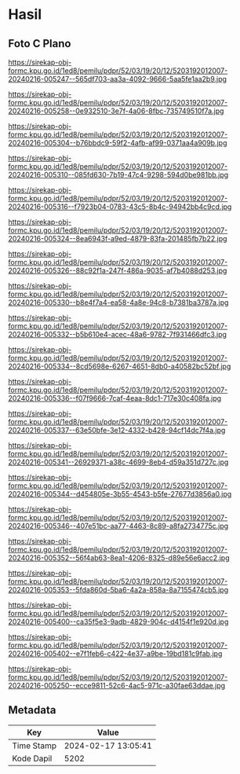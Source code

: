 # Hasil

## Foto C Plano

https://sirekap-obj-formc.kpu.go.id/1ed8/pemilu/pdpr/52/03/19/20/12/5203192012007-20240216-005247--565df703-aa3a-4092-9666-5aa5fe1aa2b9.jpg

https://sirekap-obj-formc.kpu.go.id/1ed8/pemilu/pdpr/52/03/19/20/12/5203192012007-20240216-005258--0e932510-3e7f-4a06-8fbc-735749510f7a.jpg

https://sirekap-obj-formc.kpu.go.id/1ed8/pemilu/pdpr/52/03/19/20/12/5203192012007-20240216-005304--b76bbdc9-59f2-4afb-af99-0371aa4a909b.jpg

https://sirekap-obj-formc.kpu.go.id/1ed8/pemilu/pdpr/52/03/19/20/12/5203192012007-20240216-005310--085fd630-7b19-47c4-9298-594d0be981bb.jpg

https://sirekap-obj-formc.kpu.go.id/1ed8/pemilu/pdpr/52/03/19/20/12/5203192012007-20240216-005316--f7923b04-0783-43c5-8b4c-94942bb4c9cd.jpg

https://sirekap-obj-formc.kpu.go.id/1ed8/pemilu/pdpr/52/03/19/20/12/5203192012007-20240216-005324--8ea6943f-a9ed-4879-83fa-201485fb7b22.jpg

https://sirekap-obj-formc.kpu.go.id/1ed8/pemilu/pdpr/52/03/19/20/12/5203192012007-20240216-005326--88c92f1a-247f-486a-9035-af7b4088d253.jpg

https://sirekap-obj-formc.kpu.go.id/1ed8/pemilu/pdpr/52/03/19/20/12/5203192012007-20240216-005330--b8e4f7a4-ea58-4a8e-94c8-b7381ba3787a.jpg

https://sirekap-obj-formc.kpu.go.id/1ed8/pemilu/pdpr/52/03/19/20/12/5203192012007-20240216-005332--b5b610e4-acec-48a6-9782-7f931466dfc3.jpg

https://sirekap-obj-formc.kpu.go.id/1ed8/pemilu/pdpr/52/03/19/20/12/5203192012007-20240216-005334--8cd5698e-6267-4651-8db0-a40582bc52bf.jpg

https://sirekap-obj-formc.kpu.go.id/1ed8/pemilu/pdpr/52/03/19/20/12/5203192012007-20240216-005336--f07f9666-7caf-4eaa-8dc1-717e30c408fa.jpg

https://sirekap-obj-formc.kpu.go.id/1ed8/pemilu/pdpr/52/03/19/20/12/5203192012007-20240216-005337--63e50bfe-3e12-4332-b428-94cf14dc7f4a.jpg

https://sirekap-obj-formc.kpu.go.id/1ed8/pemilu/pdpr/52/03/19/20/12/5203192012007-20240216-005341--26929371-a38c-4699-8eb4-d59a351d727c.jpg

https://sirekap-obj-formc.kpu.go.id/1ed8/pemilu/pdpr/52/03/19/20/12/5203192012007-20240216-005344--d454805e-3b55-4543-b5fe-27677d3856a0.jpg

https://sirekap-obj-formc.kpu.go.id/1ed8/pemilu/pdpr/52/03/19/20/12/5203192012007-20240216-005346--407e51bc-aa77-4463-8c89-a8fa2734775c.jpg

https://sirekap-obj-formc.kpu.go.id/1ed8/pemilu/pdpr/52/03/19/20/12/5203192012007-20240216-005352--56f4ab63-8ea1-4206-8325-d89e56e6acc2.jpg

https://sirekap-obj-formc.kpu.go.id/1ed8/pemilu/pdpr/52/03/19/20/12/5203192012007-20240216-005353--5fda860d-5ba6-4a2a-858a-8a7155474cb5.jpg

https://sirekap-obj-formc.kpu.go.id/1ed8/pemilu/pdpr/52/03/19/20/12/5203192012007-20240216-005400--ca35f5e3-9adb-4829-904c-d4154f1e920d.jpg

https://sirekap-obj-formc.kpu.go.id/1ed8/pemilu/pdpr/52/03/19/20/12/5203192012007-20240216-005402--e7f1feb6-c422-4e37-a9be-19bd181c9fab.jpg

https://sirekap-obj-formc.kpu.go.id/1ed8/pemilu/pdpr/52/03/19/20/12/5203192012007-20240216-005250--ecce9811-52c6-4ac5-971c-a30fae63ddae.jpg


## Metadata

| Key        | Value               |
| ---------- | ------------------- |
| Time Stamp | 2024-02-17 13:05:41 |
| Kode Dapil | 5202                |




